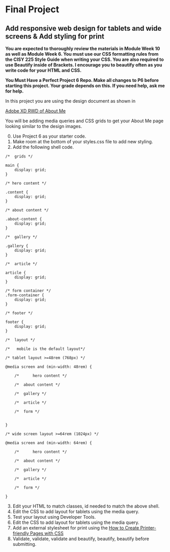 # Final Project
## Add responsive web design for tablets and wide screens & Add styling for print

**You are expected to thoroughly review the materials in Module Week 10 as well as Module Week 6. You must use our CSS formatting rules from the CISY 225 Style Guide when writing your CSS. You are also required to use Beautify inside of Brackets. I encourage you to beautify often as you write code for your HTML and CSS.**


**You Must Have a Perfect Project 6 Repo. Make all changes to P6 before starting this project. Your grade depends on this. If you need help, ask me for help.**

In this project you are using the design document as shown in 

[Adobe XD RWD of About Me](https://xd.adobe.com/spec/a5db66b4-3086-4f9b-4c62-b0ecce091949-d3ea/ "Adobe XD RWD of ABout Me")

You will be adding media queries and CSS grids to get your About Me page looking similar to the design images.

0. Use Project 6 as your starter code.
1. Make room at the bottom of your styles.css file to add new styling.
2. Add the following shell code.

````
/*  grids */

main {
	display: grid;
}

/* hero content */

.content {
	display: grid;
}

/* about content */

.about-content {
	display: grid;
}

/*  gallery */

.gallery {
	display: grid;
}

/*  article */

article {
	display: grid;
}

/* form container */
.form-container {
	display: grid;
}

/* footer */

footer {
	display: grid;
}

/*  layout */

/*   mobile is the default layout*/

/* tablet layout >=48rem (768px) */

@media screen and (min-width: 48rem) {

	/*      hero content */

	/*	about content */

	/*	gallery */

	/*	article */

	/*	form */


}

/* wide screen layout >=64rem (1024px) */

@media screen and (min-width: 64rem) {

	/*      hero content */

	/*	about content */

	/*	gallery */

	/*	article */

	/*	form */

}
````

3. Edit your HTML to match classes, id needed to match the above shell.
4. Edit the CSS to add layout for tablets using the media query.
5. Test your layout using Developer Tools.
6. Edit the CSS to add layout for tablets using the media query.
7. Add an external stylesheet for print using the [How to Create Printer-friendly Pages with CSS](https://www.sitepoint.com/css-printer-friendly-pages/ "How to Create Printer-friendly Pages with CSS")
8. Validate, validate, validate and beautify, beautify, beautify before submitting.
